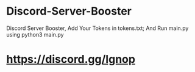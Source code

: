 # Discord-Server-Booster
Discord Server Booster, Add Your Tokens in tokens.txt; And Run main.py using python3 main.py

# https://discord.gg/lgnop
